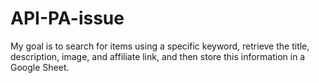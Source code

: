 # API-PA-issue
My goal is to search for items using a specific keyword, retrieve the title, description, image, and affiliate link, and then store this information in a Google Sheet.
